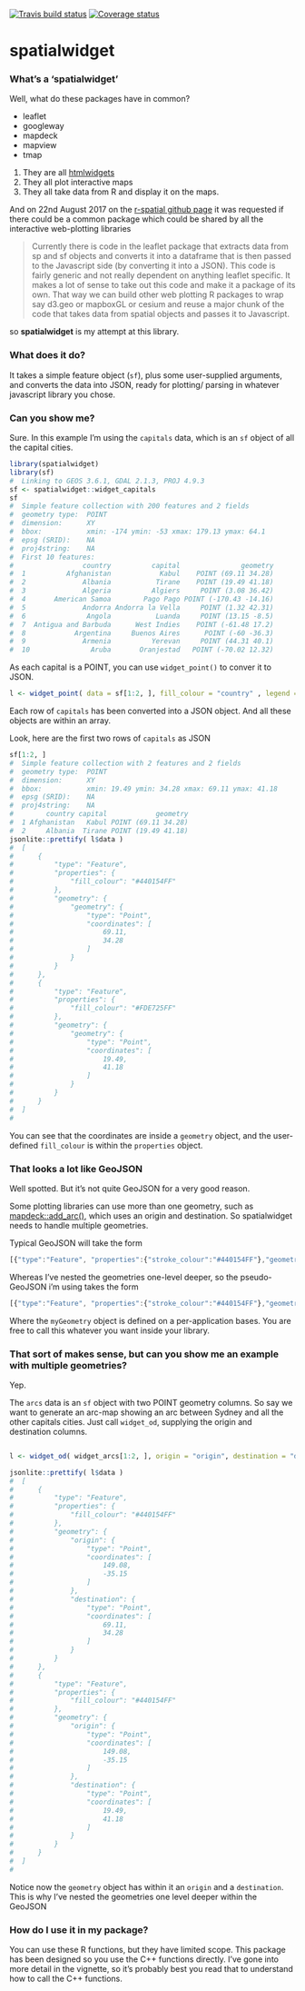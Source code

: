 
<!-- README.md is generated from README.Rmd. Please edit that file -->

[![Travis build
status](https://travis-ci.org/SymbolixAU/spatialwidget.svg?branch=master)](https://travis-ci.org/SymbolixAU/spatialwidget)
[![Coverage
status](https://codecov.io/gh/SymbolixAU/spatialwidget/branch/master/graph/badge.svg)](https://codecov.io/github/SymbolixAU/spatialwidget?branch=master)

# spatialwidget

### What’s a ‘spatialwidget’

Well, what do these packages have in common?

  - leaflet
  - googleway
  - mapdeck
  - mapview
  - tmap

<!-- end list -->

1.  They are all [htmlwidgets](http://www.htmlwidgets.org/)
2.  They all plot interactive maps
3.  They all take data from R and display it on the maps.

And on 22nd August 2017 on the [r-spatial github
page](https://github.com/r-spatial/discuss/issues/15#issue-251762127) it
was requested if there could be a common package which could be shared
by all the interactive web-plotting libraries

> Currently there is code in the leaflet package that extracts data from
> sp and sf objects and converts it into a dataframe that is then passed
> to the Javascript side (by converting it into a JSON). This code is
> fairly generic and not really dependent on anything leaflet specific.
> It makes a lot of sense to take out this code and make it a package of
> its own. That way we can build other web plotting R packages to wrap
> say d3.geo or mapboxGL or cesium and reuse a major chunk of the code
> that takes data from spatial objects and passes it to Javascript.

so **spatialwidget** is my attempt at this library.

### What does it do?

It takes a simple feature object (`sf`), plus some user-supplied
arguments, and converts the data into JSON, ready for plotting/ parsing
in whatever javascript library you chose.

### Can you show me?

Sure. In this example I’m using the `capitals` data, which is an `sf`
object of all the capital cities.

``` r
library(spatialwidget)
library(sf)
#  Linking to GEOS 3.6.1, GDAL 2.1.3, PROJ 4.9.3
sf <- spatialwidget::widget_capitals
sf
#  Simple feature collection with 200 features and 2 fields
#  geometry type:  POINT
#  dimension:      XY
#  bbox:           xmin: -174 ymin: -53 xmax: 179.13 ymax: 64.1
#  epsg (SRID):    NA
#  proj4string:    NA
#  First 10 features:
#                 country          capital               geometry
#  1          Afghanistan            Kabul    POINT (69.11 34.28)
#  2              Albania           Tirane    POINT (19.49 41.18)
#  3              Algeria          Algiers     POINT (3.08 36.42)
#  4       American Samoa        Pago Pago POINT (-170.43 -14.16)
#  5              Andorra Andorra la Vella     POINT (1.32 42.31)
#  6               Angola           Luanda     POINT (13.15 -8.5)
#  7  Antigua and Barbuda      West Indies    POINT (-61.48 17.2)
#  8            Argentina     Buenos Aires      POINT (-60 -36.3)
#  9              Armenia          Yerevan     POINT (44.31 40.1)
#  10               Aruba       Oranjestad   POINT (-70.02 12.32)
```

As each capital is a POINT, you can use `widget_point()` to conver it to
JSON.

``` r
l <- widget_point( data = sf[1:2, ], fill_colour = "country" , legend = F)
```

Each row of `capitals` has been converted into a JSON object. And all
these objects are within an array.

Look, here are the first two rows of `capitals` as JSON

``` r
sf[1:2, ]
#  Simple feature collection with 2 features and 2 fields
#  geometry type:  POINT
#  dimension:      XY
#  bbox:           xmin: 19.49 ymin: 34.28 xmax: 69.11 ymax: 41.18
#  epsg (SRID):    NA
#  proj4string:    NA
#        country capital            geometry
#  1 Afghanistan   Kabul POINT (69.11 34.28)
#  2     Albania  Tirane POINT (19.49 41.18)
jsonlite::prettify( l$data )
#  [
#      {
#          "type": "Feature",
#          "properties": {
#              "fill_colour": "#440154FF"
#          },
#          "geometry": {
#              "geometry": {
#                  "type": "Point",
#                  "coordinates": [
#                      69.11,
#                      34.28
#                  ]
#              }
#          }
#      },
#      {
#          "type": "Feature",
#          "properties": {
#              "fill_colour": "#FDE725FF"
#          },
#          "geometry": {
#              "geometry": {
#                  "type": "Point",
#                  "coordinates": [
#                      19.49,
#                      41.18
#                  ]
#              }
#          }
#      }
#  ]
#  
```

You can see that the coordinates are inside a `geometry` object, and the
user-defined `fill_colour` is within the `properties` object.

### That looks a lot like GeoJSON

Well spotted. But it’s not quite GeoJSON for a very good reason.

Some plotting libraries can use more than one geometry, such as
[mapdeck::add\_arc()](https://github.com/SymbolixAU/mapdeck#basic-use),
which uses an origin and destination. So spatialwidget needs to handle
multiple geometries.

Typical GeoJSON will take the
form

``` js
[{"type":"Feature", "properties":{"stroke_colour":"#440154FF"},"geometry":{"type":"Point","coordinates":[0,0]}}]
```

Whereas I’ve nested the geometries one-level deeper, so the
pseudo-GeoJSON i’m using takes the
form

``` js
[{"type":"Feature", "properties":{"stroke_colour":"#440154FF"},"geometry":{"myGeometry":{"type":"Point","coordinates":[0,0]}}}]
```

Where the `myGeometry` object is defined on a per-application bases. You
are free to call this whatever you want inside your
library.

### That sort of makes sense, but can you show me an example with multiple geometries?

Yep.

The `arcs` data is an `sf` object with two POINT geometry columns. So
say we want to generate an arc-map showing an arc between Sydney and all
the other capitals cities. Just call `widget_od`, supplying the origin
and destination columns.

``` r

l <- widget_od( widget_arcs[1:2, ], origin = "origin", destination = "destination")

jsonlite::prettify( l$data )
#  [
#      {
#          "type": "Feature",
#          "properties": {
#              "fill_colour": "#440154FF"
#          },
#          "geometry": {
#              "origin": {
#                  "type": "Point",
#                  "coordinates": [
#                      149.08,
#                      -35.15
#                  ]
#              },
#              "destination": {
#                  "type": "Point",
#                  "coordinates": [
#                      69.11,
#                      34.28
#                  ]
#              }
#          }
#      },
#      {
#          "type": "Feature",
#          "properties": {
#              "fill_colour": "#440154FF"
#          },
#          "geometry": {
#              "origin": {
#                  "type": "Point",
#                  "coordinates": [
#                      149.08,
#                      -35.15
#                  ]
#              },
#              "destination": {
#                  "type": "Point",
#                  "coordinates": [
#                      19.49,
#                      41.18
#                  ]
#              }
#          }
#      }
#  ]
#  
```

Notice now the `geometry` object has within it an `origin` and a
`destination`. This is why I’ve nested the geometries one level deeper
within the GeoJSON

### How do I use it in my package?

You can use these R functions, but they have limited scope. This package
has been designed so you use the C++ functions directly. I’ve gone into
more detail in the vignette, so it’s probably best you read that to
understand how to call the C++ functions.
